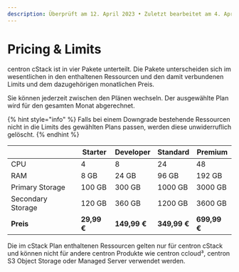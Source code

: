 ```yaml
---
description: Überprüft am 12. April 2023 • Zuletzt bearbeitet am 4. April 2024
---
```


# Pricing & Limits

centron cStack ist in vier Pakete unterteilt. Die Pakete unterscheiden sich im wesentlichen in den enthaltenen Ressourcen und den damit verbundenen Limits und dem dazugehörigen monatlichen Preis.

Sie können jederzeit zwischen den Plänen wechseln. Der ausgewählte Plan wird für den gesamten Monat abgerechnet.

{% hint style="info" %}
Falls bei einem Downgrade bestehende Ressourcen nicht in die Limits des gewählten Plans passen, werden diese unwiderruflich gelöscht.
{% endhint %}



|                   | Starter     | Developer    | Standard     | Premium      |
| ----------------- | ----------- | ------------ | ------------ | ------------ |
| CPU               | 4           | 8            | 24           | 48           |
| RAM               | 8 GB        | 24 GB        | 96 GB        | 192 GB       |
| Primary Storage   | 100 GB      | 300 GB       | 1000 GB      | 3000 GB      |
| Secondary Storage | 120 GB      | 360 GB       | 1200 GB      | 3600 GB      |
| **Preis**         | **29,99 €** | **149,99 €** | **349,99 €** | **699,99 €** |



Die im cStack Plan enthaltenen Ressourcen gelten nur für centron cStack und können nicht für andere centron Produkte wie centron ccloud³, centron S3 Object Storage oder Managed Server verwendet werden.&#x20;
